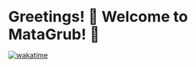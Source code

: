 ### <div style='font-size:30px' align-text='center'>Greetings! 👋 Welcome to MataGrub! 🌌</div>

[![wakatime](https://wakatime.com/badge/user/585950c0-041e-49fd-8fc9-9b2236a94f87.svg)](https://wakatime.com/@585950c0-041e-49fd-8fc9-9b2236a94f87)

<!--
**itsmarcotime/itsmarcotime** is a ✨ _special_ ✨ repository because its `README.md` (this file) appears on your GitHub profile.

Here are some ideas to get you started:

- 🔭 I’m currently working on ...
- 🌱 I’m currently learning ...
- 👯 I’m looking to collaborate on ...
- 🤔 I’m looking for help with ...
- 💬 Ask me about ...
- 📫 How to reach me: ...
- 😄 Pronouns: ...
- ⚡ Fun fact: ...
-->

